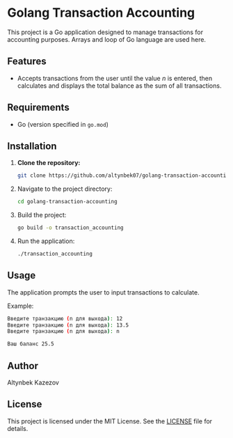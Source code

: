 # Golang Transaction Accounting

This project is a Go application designed to manage transactions for accounting purposes.
Arrays and loop of Go language are used here.

## Features

- Accepts transactions from the user until the value *n* is entered, then calculates and displays the total balance as the sum of all transactions.

## Requirements
- Go (version specified in `go.mod`)

## Installation

1. **Clone the repository:**

   ```bash
   git clone https://github.com/altynbek07/golang-transaction-accounting.git
   ```

2. Navigate to the project directory:
   ```bash
   cd golang-transaction-accounting
   ```

3. Build the project:
   ```bash
   go build -o transaction_accounting
   ```

4. Run the application:
   ```bash
   ./transaction_accounting
   ```

## Usage

The application prompts the user to input transactions to calculate.

Example:
```bash
Введите транзакцию (n для выхода): 12
Введите транзакцию (n для выхода): 13.5
Введите транзакцию (n для выхода): n

Ваш баланс 25.5
```

## Author
Altynbek Kazezov

## License
This project is licensed under the MIT License. See the [LICENSE](LICENSE) file for details.
